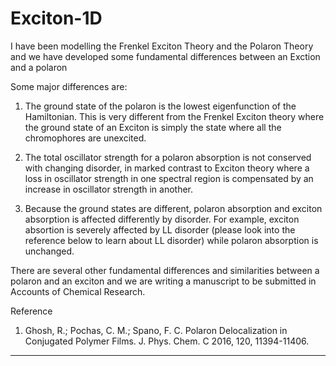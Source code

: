 # Exciton-1D

I have been modelling the Frenkel Exciton Theory and the Polaron Theory and we have developed some fundamental differences between an Exction and a polaron

Some major differences are:

1. The ground state of the polaron is the lowest eigenfunction of the Hamiltonian. This is very different from the Frenkel Exciton theory where the ground state of an Exciton is simply the state where all the chromophores are unexcited.

2. The total oscillator strength for a polaron absorption is not conserved with changing disorder, in marked contrast to Exciton theory where a loss in oscillator strength in one spectral region is compensated by an increase in oscillator strength in another.

3. Because the ground states are different, polaron absorption and exciton absorption is affected differently by disorder. For example, exciton absortion is severely affected by LL disorder (please look into the reference below to learn about LL disorder) while polaron absorption is unchanged. 

There are several other fundamental differences and similarities between a polaron and an exciton and we are writing a manuscript to be submitted in Accounts of Chemical Research.


Reference

1. Ghosh, R.; Pochas, C. M.; Spano, F. C. Polaron Delocalization in Conjugated Polymer Films. J. Phys. Chem. C 2016, 120, 11394-11406.
---------------------------------------------------------------------------------------------------------------------------------
